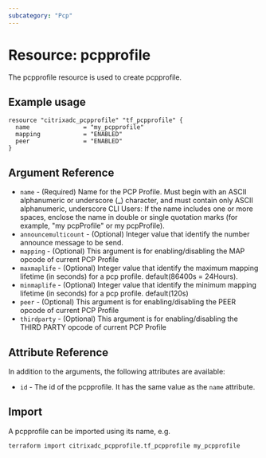 ```yaml
---
subcategory: "Pcp"
---
```


# Resource: pcpprofile

The pcpprofile resource is used to create pcpprofile.


## Example usage

```hcl
resource "citrixadc_pcpprofile" "tf_pcpprofile" {
  name               = "my_pcpprofile"
  mapping            = "ENABLED"
  peer               = "ENABLED"
}
```


## Argument Reference

* `name` - (Required) Name for the PCP Profile. Must begin with an ASCII alphanumeric or underscore (_) character, and must contain only ASCII alphanumeric, underscore CLI Users: If the name includes one or more spaces, enclose the name in double or single quotation marks (for example, "my pcpProfile" or my pcpProfile).
* `announcemulticount` - (Optional) Integer value that identify the number announce message to be send.
* `mapping` - (Optional) This argument is for enabling/disabling the MAP opcode  of current PCP Profile
* `maxmaplife` - (Optional) Integer value that identify the maximum mapping lifetime (in seconds) for a pcp profile. default(86400s = 24Hours).
* `minmaplife` - (Optional) Integer value that identify the minimum mapping lifetime (in seconds) for a pcp profile. default(120s)
* `peer` - (Optional) This argument is for enabling/disabling the PEER opcode of current PCP Profile
* `thirdparty` - (Optional) This argument is for enabling/disabling the THIRD PARTY opcode of current PCP Profile


## Attribute Reference

In addition to the arguments, the following attributes are available:

* `id` - The id of the pcpprofile. It has the same value as the `name` attribute.


## Import

A pcpprofile can be imported using its name, e.g.

```shell
terraform import citrixadc_pcpprofile.tf_pcpprofile my_pcpprofile
```
